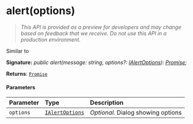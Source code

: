 # alert(options)

> _This API is provided as a preview for developers and may change based on feedback that we receive.  Do not use this API in a production environment._

Similar to

**Signature:** _public alert(message: string, options?: [IAlertOptions](../../sp-dialog/interface/ialertoptions.md)): [Promise](../../web-apis/class/promise.md)<void>;_

**Returns**: [`Promise`](../../web-apis/class/promise.md)<void>





#### Parameters


| Parameter	   | Type    | Description |
|:-------------|:---------------|:------------|
| `options`    | [`IAlertOptions`](../../sp-dialog/interface/ialertoptions.md) | _Optional._ Dialog showing options |


